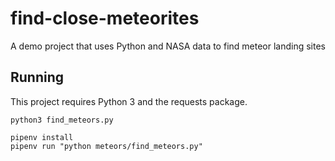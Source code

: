 # find-close-meteorites
A demo project that uses Python and NASA data to find meteor landing sites

## Running

This project requires Python 3 and the requests package.

`python3 find_meteors.py`

```
pipenv install
pipenv run "python meteors/find_meteors.py"
```
